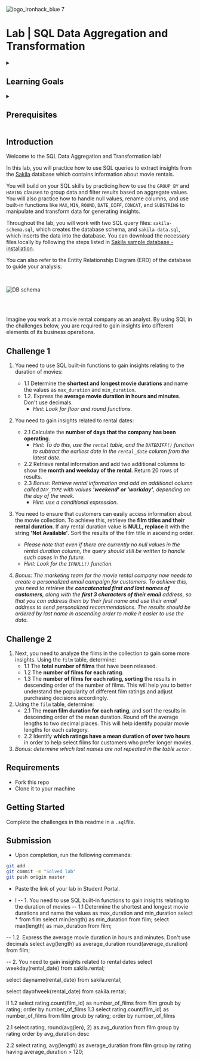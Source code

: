 ![logo_ironhack_blue 7](https://user-images.githubusercontent.com/23629340/40541063-a07a0a8a-601a-11e8-91b5-2f13e4e6b441.png)

# Lab | SQL Data Aggregation and Transformation

<details>
  <summary>
   <h2>Learning Goals</h2>
  </summary>

  This lab allows you to practice and apply the concepts and techniques taught in class. 

  Upon completion of this lab, you will be able to:
  
- Use SQL built-in functions such as COUNT, MAX, MIN, AVG to aggregate and summarize data, and use GROUP BY to group data by specific columns. Use the HAVING clause to filter data based on aggregate functions. 
- Use SQL to clean, transform, and prepare data for analysis by handling duplicates, null values, renaming columns, and converting data types. Use functions like ROUND, DATE_DIFF, CONCAT, and SUBSTRING to manipulate data and generate insights.
- Use conditional expressions for creating new columns. 


  <br>
  <hr> 

</details>

<details>
  <summary>
   <h2>Prerequisites</h2>
  </summary>

Before this starting this lab, you should have learnt about:

- SELECT, FROM, ORDER BY, LIMIT, WHERE, GROUP BY, and HAVING clauses.
- DISTINCT keyword to return only unique values, AS keyword for using aliases.
- Built-in SQL functions such as COUNT, MAX, MIN, AVG, ROUND, DATEDIFF, or DATE_FORMAT.
- CASE statement for conditional logic.
  <br>
  <hr> 

</details>


## Introduction

Welcome to the SQL Data Aggregation and Transformation lab!

In this lab, you will practice how to use SQL queries to extract insights from the  [Sakila](https://dev.mysql.com/doc/sakila/en/) database which contains information about movie rentals. 

You will build on your SQL skills by practicing how to use the `GROUP BY` and `HAVING` clauses to group data and filter results based on aggregate values. You will also practice how to handle null values, rename columns, and use built-in functions like `MAX`, `MIN`, `ROUND`, `DATE_DIFF`, `CONCAT`, and `SUBSTRING` to manipulate and transform data for generating insights.

Throughout the lab, you will work with two SQL query files: `sakila-schema.sql`, which creates the database schema, and `sakila-data.sql`, which inserts the data into the database. You can download the necessary files locally by following the steps listed in [Sakila sample database - installation](https://dev.mysql.com/doc/sakila/en/sakila-installation.html). 

You can also refer to the Entity Relationship Diagram (ERD) of the database to guide your analysis:

<br>

![DB schema](https://education-team-2020.s3-eu-west-1.amazonaws.com/data-analytics/database-sakila-schema.png)

<br><br>

Imagine you work at a movie rental company as an analyst. By using SQL in the challenges below, you are required to gain insights into different elements of its business operations.

## Challenge 1

1. You need to use SQL built-in functions to gain insights relating to the duration of movies:
	- 1.1 Determine the **shortest and longest movie durations** and name the values as `max_duration` and `min_duration`.
	- 1.2. Express the **average movie duration in hours and minutes**. Don't use decimals.
      - *Hint: Look for floor and round functions.*
2. You need to gain insights related to rental dates:
	- 2.1 Calculate the **number of days that the company has been operating**.
      - *Hint: To do this, use the `rental` table, and the `DATEDIFF()` function to subtract the earliest date in the `rental_date` column from the latest date.*
	- 2.2 Retrieve rental information and add two additional columns to show the **month and weekday of the rental**. Return 20 rows of results.
	- 2.3 *Bonus: Retrieve rental information and add an additional column called `DAY_TYPE` with values **'weekend' or 'workday'**, depending on the day of the week.*
      - *Hint: use a conditional expression.*
3. You need to ensure that customers can easily access information about the movie collection. To achieve this, retrieve the **film titles and their rental duration**. If any rental duration value is **NULL, replace** it with the string **'Not Available'**. Sort the results of the film title in ascending order.
    - *Please note that even if there are currently no null values in the rental duration column, the query should still be written to handle such cases in the future.*
    - *Hint: Look for the `IFNULL()` function.*

4. *Bonus: The marketing team for the movie rental company now needs to create a personalized email campaign for customers. To achieve this, you need to retrieve the **concatenated first and last names of customers**, along with the **first 3 characters of their email** address, so that you can address them by their first name and use their email address to send personalized recommendations. The results should be ordered by last name in ascending order to make it easier to use the data.*

## Challenge 2

1. Next, you need to analyze the films in the collection to gain some more insights. Using the `film` table, determine:
	- 1.1 The **total number of films** that have been released.
	- 1.2 The **number of films for each rating**.
	- 1.3 The **number of films for each rating, sorting** the results in descending order of the number of films.
	This will help you to better understand the popularity of different film ratings and adjust purchasing decisions accordingly.
2. Using the `film` table, determine:
   - 2.1 The **mean film duration for each rating**, and sort the results in descending order of the mean duration. Round off the average lengths to two decimal places. This will help identify popular movie lengths for each category.
	- 2.2 Identify **which ratings have a mean duration of over two hours** in order to help select films for customers who prefer longer movies.
3. *Bonus: determine which last names are not repeated in the table `actor`.*



## Requirements

- Fork this repo
- Clone it to your machine


## Getting Started

Complete the challenges in this readme in a `.sql`file.

## Submission

- Upon completion, run the following commands:

```bash
git add .
git commit -m "Solved lab"
git push origin master
```

- Paste the link of your lab in Student Portal.

- I
-- 1. You need to use SQL built-in functions to gain insights relating to the duration of movies
-- 1.1 Determine the shortest and longest movie durations and name the values as max_duration and min_duration
select * from film 
select min(length) as min_duration from film;
select max(length) as max_duration from film;

-- 1.2. Express the average movie duration in hours and minutes. Don't use decimals
select avg(length) as average_duration
round(average_duration)
from film;

-- 2. You need to gain insights related to rental dates
select weekday(rental_date)
from sakila.rental;

select dayname(rental_date)
from sakila.rental;

select dayofweek(rental_date)
from sakila.rental;


II
1.2
select rating.count(film_id) as number_of_films
from film
groub by rating;
order by number_of_films
1.3
select rating.count(film_id) as number_of_films
from film
groub by rating;
order by number_of_films

2.1
select rating, round(avg(len), 2) as avg_duration
from film
group by rating
order by avg_duration desc

2.2
select rating, avg(length) as average_duration
from film
group by rating
having average_duration > 120;
